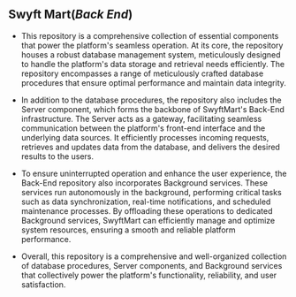 ## Swyft Mart(*Back End*)
* This repository is a comprehensive collection of essential components that power the platform's seamless operation. At its core, the repository houses a robust database management system, meticulously designed to handle the platform's data storage and retrieval needs efficiently. The repository encompasses a range of meticulously crafted database procedures that ensure optimal performance and maintain data integrity.

* In addition to the database procedures, the repository also includes the Server component, which forms the backbone of SwyftMart's Back-End infrastructure. The Server acts as a gateway, facilitating seamless communication between the platform's front-end interface and the underlying data sources. It efficiently processes incoming requests, retrieves and updates data from the database, and delivers the desired results to the users.

* To ensure uninterrupted operation and enhance the user experience, the Back-End repository also incorporates Background services. These services run autonomously in the background, performing critical tasks such as data synchronization, real-time notifications, and scheduled maintenance processes. By offloading these operations to dedicated Background services, SwyftMart can efficiently manage and optimize system resources, ensuring a smooth and reliable platform performance.

* Overall, this repository is a comprehensive and well-organized collection of database procedures, Server components, and Background services that collectively power the platform's functionality, reliability, and user satisfaction.
